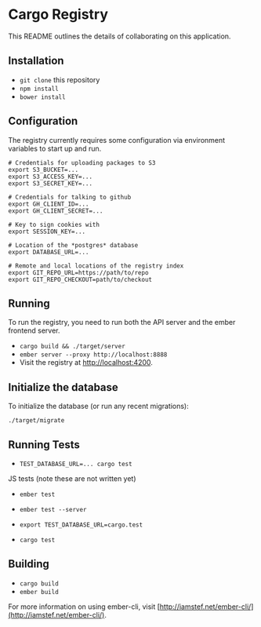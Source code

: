 # Cargo Registry

This README outlines the details of collaborating on this application.

## Installation

* `git clone` this repository
* `npm install`
* `bower install`

## Configuration

The registry currently requires some configuration via environment variables to
start up and run.

```
# Credentials for uploading packages to S3
export S3_BUCKET=...
export S3_ACCESS_KEY=...
export S3_SECRET_KEY=...

# Credentials for talking to github
export GH_CLIENT_ID=...
export GH_CLIENT_SECRET=...

# Key to sign cookies with
export SESSION_KEY=...

# Location of the *postgres* database
export DATABASE_URL=...

# Remote and local locations of the registry index
export GIT_REPO_URL=https://path/to/repo
export GIT_REPO_CHECKOUT=path/to/checkout
```

## Running

To run the registry, you need to run both the API server and the ember frontend
server.

* `cargo build && ./target/server`
* `ember server --proxy http://localhost:8888`
* Visit the registry at [http://localhost:4200](http://localhost:4200).

## Initialize the database

To initialize the database (or run any recent migrations):

```
./target/migrate
```

## Running Tests

* `TEST_DATABASE_URL=... cargo test`

JS tests (note these are not written yet)

* `ember test`
* `ember test --server`

* `export TEST_DATABASE_URL=cargo.test`
* `cargo test`

## Building

* `cargo build`
* `ember build`

For more information on using ember-cli, visit [http://iamstef.net/ember-cli/](http://iamstef.net/ember-cli/).
